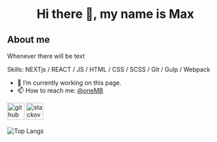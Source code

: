 <h1 align="center"> Hi there 👋, my name is Max </h1> 

## About me

Whenever there will be text

Skills: NEXTjs / REACT / JS / HTML / CSS / SCSS / Git / Gulp / Webpack

- 🔭 I’m currently working on this page. 
- 📫 How to reach me: [@oneMB](https://t.me/oneMB) 


[<img src='https://cdn.jsdelivr.net/npm/simple-icons@3.0.1/icons/github.svg' alt='github' height='40'>](https://github.com/typeofMax)  [<img src='https://cdn.jsdelivr.net/npm/simple-icons@3.0.1/icons/stackoverflow.svg' alt='stackoverflow' height='40'>](https://ru.stackoverflow.com/users/480613/maxim)  


![Top Langs](https://github-readme-stats.vercel.app/api/top-langs/?username=typeofMax&layout=compact)
